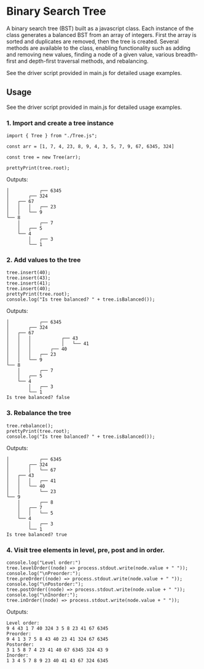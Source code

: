 # Binary Search Tree

A binary search tree (BST) built as a javascript class. Each instance of the class generates a balanced BST from an array of integers. First the array is sorted and duplicates are removed, then the tree is created. Several methods are available to the class, enabling functionality such as adding and removing new values, finding a node of a given value, various breadth-first and depth-first traversal methods, and rebalancing.

See the driver script provided in main.js for detailed usage examples.

## Usage

See the driver script provided in main.js for detailed usage examples.

### 1. Import and create a tree instance
```
import { Tree } from "./Tree.js";

const arr = [1, 7, 4, 23, 8, 9, 4, 3, 5, 7, 9, 67, 6345, 324]

const tree = new Tree(arr);

prettyPrint(tree.root);
```
Outputs:
```
│           ┌── 6345
│       ┌── 324
│   ┌── 67
│   │   │   ┌── 23
│   │   └── 9
└── 8
    │       ┌── 7
    │   ┌── 5
    └── 4
        │   ┌── 3
        └── 1
```
### 2. Add values to the tree
```
tree.insert(40);
tree.insert(43);
tree.insert(41);
tree.insert(40);
prettyPrint(tree.root);
console.log("Is tree balanced? " + tree.isBalanced());
```

Outputs:
```
│           ┌── 6345
│       ┌── 324
│   ┌── 67
│   │   │           ┌── 43
│   │   │           │   └── 41
│   │   │       ┌── 40
│   │   │   ┌── 23
│   │   └── 9
└── 8
    │       ┌── 7
    │   ┌── 5
    └── 4
        │   ┌── 3
        └── 1
Is tree balanced? false
```
### 3. Rebalance the tree
```
tree.rebalance();
prettyPrint(tree.root);
console.log("Is tree balanced? " + tree.isBalanced());
```
Outputs:
```
│           ┌── 6345
│       ┌── 324
│       │   └── 67
│   ┌── 43
│   │   │   ┌── 41
│   │   └── 40
│   │       └── 23
└── 9
    │       ┌── 8
    │   ┌── 7
    │   │   └── 5
    └── 4
        │   ┌── 3
        └── 1
Is tree balanced? true
```

### 4. Visit tree elements in level, pre, post and in order.
```
console.log("Level order:")
tree.levelOrder((node) => process.stdout.write(node.value + " "));
console.log("\nPreorder:");
tree.preOrder((node) => process.stdout.write(node.value + " "));
console.log("\nPostorder:");
tree.postOrder((node) => process.stdout.write(node.value + " "));
console.log("\nInorder:");
tree.inOrder((node) => process.stdout.write(node.value + " "));
```
Outputs:
```
Level order:
9 4 43 1 7 40 324 3 5 8 23 41 67 6345
Preorder:
9 4 1 3 7 5 8 43 40 23 41 324 67 6345
Postorder:
3 1 5 8 7 4 23 41 40 67 6345 324 43 9
Inorder:
1 3 4 5 7 8 9 23 40 41 43 67 324 6345
```
